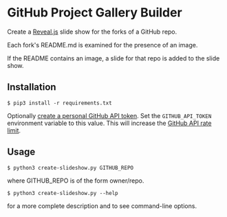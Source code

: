 # GitHub Project Gallery Builder

Create a [Reveal.js](http://lab.hakim.se/reveal-js/) slide show
for the forks of a GitHub repo.

Each fork's README.md is examined for the presence of an image.

If the README contains an image, a slide for that repo is added to the slide show.

## Installation

    $ pip3 install -r requirements.txt

Optionally [create a personal GitHub API token](https://github.com/blog/1509-personal-api-tokens).
Set the `GITHUB_API_TOKEN` environment variable to this value.
This will increase the [GitHub API rate limit](https://developer.github.com/v3/#rate-limiting).


## Usage

    $ python3 create-slideshow.py GITHUB_REPO

where GITHUB_REPO is of the form owner/repo.

    $ python3 create-slideshow.py --help

for a more complete description and to see command-line options.
